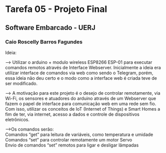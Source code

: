 # Tarefa 05 - Projeto Final 
## Software Embarcado - UERJ 
### Caio Roscelly Barros Fagundes


Ideia:

--> Utilizar o arduino + modulo wireless ESP8266 ESP-01 para executar comandos remotos através de Interface Webserver. Inicialmente a ideia era utilizar interface de comandos via web como sendo o Telegram, porém, essa ideia não deu certo e o modo como a interface web é criada teve de ser modificado.

--> A motivação para este projeto é o desejo de controlar remotamente, via Wi-Fi,  os sensores e atuadores do arduino através de um Webserver que fazem o papel de interface para comunicação web em uma rede sem fio. Com isso, utilizar os conceitos de IoT (Internet of Things) e Smart Homes a fim de ter, via internet, acesso a dados e controle de dispositivos eletrônicos.


-->Os comandos serão:\
Comandos “get” para leitura de variáveis, como temperatura e umidade\
Comandos “set” para controlar remotamente um motor Servo\
Envio de comandos “set” remotos para ligar e desligar lâmpadas


